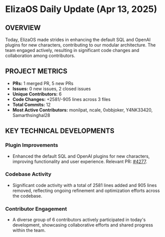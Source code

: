 # ElizaOS Daily Update (Apr 13, 2025)

## OVERVIEW 
Today, ElizaOS made strides in enhancing the default SQL and OpenAI plugins for new characters, contributing to our modular architecture. The team engaged actively, resulting in significant code changes and collaboration among contributors.

## PROJECT METRICS
- **PRs:** 1 merged PR, 5 new PRs
- **Issues:** 0 new issues, 2 closed issues
- **Unique Contributors:** 6
- **Code Changes:** +2581/-905 lines across 3 files
- **Total Commits:** 12
- **Most Active Contributors:** monilpat, ncale, 0xbbjoker, Y4NK33420, Samarthsinghal28

## KEY TECHNICAL DEVELOPMENTS

### Plugin Improvements
- Enhanced the default SQL and OpenAI plugins for new characters, improving functionality and user experience. Relevant PR: [#4277](https://github.com/elizaos/eliza/pull/4277).

### Codebase Activity
- Significant code activity with a total of 2581 lines added and 905 lines removed, reflecting ongoing refinement and optimization efforts across the codebase. 

### Contributor Engagement
- A diverse group of 6 contributors actively participated in today's development, showcasing collaborative efforts and shared progress within the team.